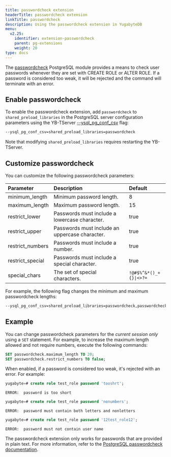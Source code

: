 ```yaml
---
title: passwordcheck extension
headerTitle: passwordcheck extension
linkTitle: passwordcheck
description: Using the passwordcheck extension in YugabyteDB
menu:
  v2.25:
    identifier: extension-passwordcheck
    parent: pg-extensions
    weight: 20
type: docs
---
```


The [passwordcheck](https://www.postgresql.org/docs/15/passwordcheck.html) PostgreSQL module provides a means to check user passwords whenever they are set with CREATE ROLE or ALTER ROLE. If a password is considered too weak, it will be rejected and the command will terminate with an error.

## Enable passwordcheck

To enable the passwordcheck extension, add `passwordcheck` to `shared_preload_libraries` in the PostgreSQL server configuration parameters using the YB-TServer [--ysql_pg_conf_csv](../../../../reference/configuration/yb-tserver/#ysql-pg-conf-csv) flag:

```sh
--ysql_pg_conf_csv=shared_preload_libraries=passwordcheck
```

Note that modifying `shared_preload_libraries` requires restarting the YB-TServer.

## Customize passwordcheck

You can customize the following passwordcheck parameters:

| Parameter | Description | Default |
| :--- | :--- | :--- |
| minimum_length | Minimum password length. | 8 |
| maximum_length | Maximum password length. | 15 |
| restrict_lower | Passwords must include a lowercase character. | true |
| restrict_upper | Passwords must include an uppercase character. | true |
| restrict_numbers | Passwords must include a number. | true |
| restrict_special | Passwords must include a special character. | true |
| special_chars | The set of special characters. | <code>!@#$%^&*()_+{}\|\<\>?=</code> |

For example, the following flag changes the minimum and maximum passwordcheck lengths:

```sh
--ysql_pg_conf_csv=shared_preload_libraries=passwordcheck,passwordcheck.minimum_length=10,passwordcheck.maximum_length=18
```

## Example

You can change passwordcheck parameters for the _current session only_ using a `SET` statement. For example, to increase the maximum length allowed and not require numbers, execute the following commands:

```sql
SET passwordcheck.maximum_length TO 20;
SET passwordcheck.restrict_numbers TO false;
```

When enabled, if a password is considered too weak, it's rejected with an error. For example:

```sql
yugabyte=# create role test_role password 'tooshrt';
```

```output
ERROR:  password is too short
```

```sql
yugabyte=# create role test_role password 'nonumbers';
```

```output
ERROR:  password must contain both letters and nonletters
```

```sql
yugabyte=# create role test_role password '12test_role12';
```

```output
ERROR:  password must not contain user name
```

The passwordcheck extension only works for passwords that are provided in plain text. For more information, refer to the [PostgreSQL passwordcheck documentation](https://www.postgresql.org/docs/15/passwordcheck.html).
